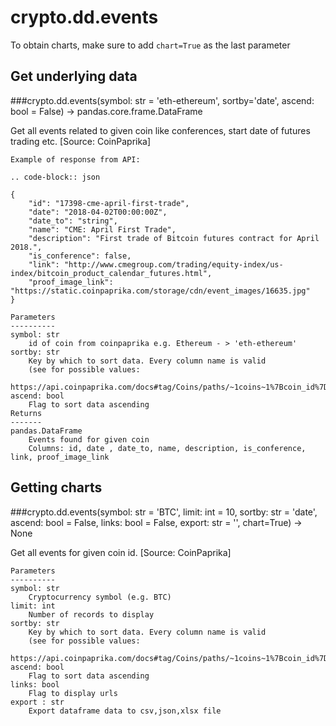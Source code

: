 # crypto.dd.events

To obtain charts, make sure to add `chart=True` as the last parameter

## Get underlying data 
###crypto.dd.events(symbol: str = 'eth-ethereum', sortby='date', ascend: bool = False) -> pandas.core.frame.DataFrame

Get all events related to given coin like conferences, start date of futures trading etc.
    [Source: CoinPaprika]

    Example of response from API:

    .. code-block:: json

    {
        "id": "17398-cme-april-first-trade",
        "date": "2018-04-02T00:00:00Z",
        "date_to": "string",
        "name": "CME: April First Trade",
        "description": "First trade of Bitcoin futures contract for April 2018.",
        "is_conference": false,
        "link": "http://www.cmegroup.com/trading/equity-index/us-index/bitcoin_product_calendar_futures.html",
        "proof_image_link": "https://static.coinpaprika.com/storage/cdn/event_images/16635.jpg"
    }

    Parameters
    ----------
    symbol: str
        id of coin from coinpaprika e.g. Ethereum - > 'eth-ethereum'
    sortby: str
        Key by which to sort data. Every column name is valid
        (see for possible values:
        https://api.coinpaprika.com/docs#tag/Coins/paths/~1coins~1%7Bcoin_id%7D~1events/get).
    ascend: bool
        Flag to sort data ascending
    Returns
    -------
    pandas.DataFrame
        Events found for given coin
        Columns: id, date , date_to, name, description, is_conference, link, proof_image_link

## Getting charts 
###crypto.dd.events(symbol: str = 'BTC', limit: int = 10, sortby: str = 'date', ascend: bool = False, links: bool = False, export: str = '', chart=True) -> None

Get all events for given coin id. [Source: CoinPaprika]

    Parameters
    ----------
    symbol: str
        Cryptocurrency symbol (e.g. BTC)
    limit: int
        Number of records to display
    sortby: str
        Key by which to sort data. Every column name is valid
        (see for possible values:
        https://api.coinpaprika.com/docs#tag/Coins/paths/~1coins~1%7Bcoin_id%7D~1events/get).
    ascend: bool
        Flag to sort data ascending
    links: bool
        Flag to display urls
    export : str
        Export dataframe data to csv,json,xlsx file
